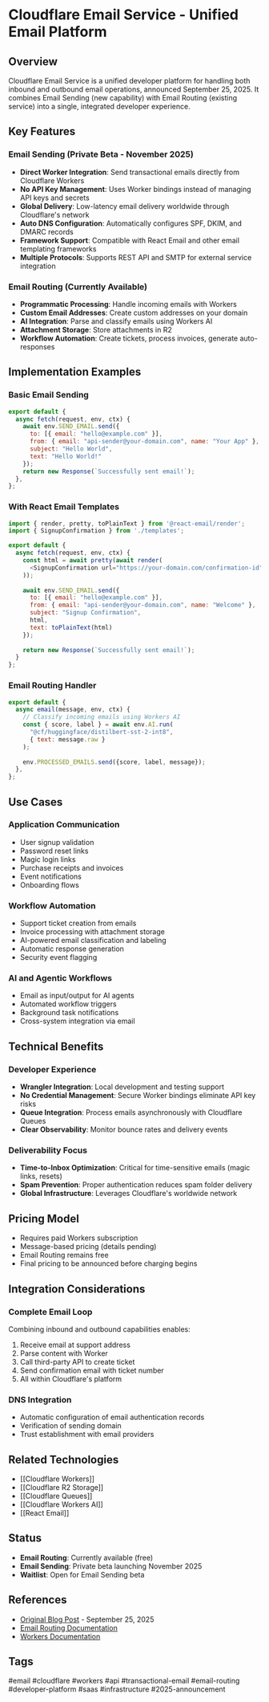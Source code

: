 # Cloudflare Email Service - Unified Email Platform

## Overview
Cloudflare Email Service is a unified developer platform for handling both inbound and outbound email operations, announced September 25, 2025. It combines Email Sending (new capability) with Email Routing (existing service) into a single, integrated developer experience.

## Key Features

### Email Sending (Private Beta - November 2025)
- **Direct Worker Integration**: Send transactional emails directly from Cloudflare Workers
- **No API Key Management**: Uses Worker bindings instead of managing API keys and secrets
- **Global Delivery**: Low-latency email delivery worldwide through Cloudflare's network
- **Auto DNS Configuration**: Automatically configures SPF, DKIM, and DMARC records
- **Framework Support**: Compatible with React Email and other email templating frameworks
- **Multiple Protocols**: Supports REST API and SMTP for external service integration

### Email Routing (Currently Available)
- **Programmatic Processing**: Handle incoming emails with Workers
- **Custom Email Addresses**: Create custom addresses on your domain
- **AI Integration**: Parse and classify emails using Workers AI
- **Attachment Storage**: Store attachments in R2
- **Workflow Automation**: Create tickets, process invoices, generate auto-responses

## Implementation Examples

### Basic Email Sending
```javascript
export default {
  async fetch(request, env, ctx) {
    await env.SEND_EMAIL.send({
      to: [{ email: "hello@example.com" }],
      from: { email: "api-sender@your-domain.com", name: "Your App" },
      subject: "Hello World",
      text: "Hello World!"
    });
    return new Response(`Successfully sent email!`);
  },
};
```

### With React Email Templates
```javascript
import { render, pretty, toPlainText } from '@react-email/render';
import { SignupConfirmation } from './templates';

export default {
  async fetch(request, env, ctx) {
    const html = await pretty(await render(
      <SignupConfirmation url="https://your-domain.com/confirmation-id"/>
    ));
    
    await env.SEND_EMAIL.send({
      to: [{ email: "hello@example.com" }],
      from: { email: "api-sender@your-domain.com", name: "Welcome" },
      subject: "Signup Confirmation",
      html,
      text: toPlainText(html)
    });
    
    return new Response(`Successfully sent email!`);
  }
};
```

### Email Routing Handler
```javascript
export default {
  async email(message, env, ctx) {
    // Classify incoming emails using Workers AI
    const { score, label } = await env.AI.run(
      "@cf/huggingface/distilbert-sst-2-int8", 
      { text: message.raw }
    );
    
    env.PROCESSED_EMAILS.send({score, label, message});
  },
};
```

## Use Cases

### Application Communication
- User signup validation
- Password reset links
- Magic login links
- Purchase receipts and invoices
- Event notifications
- Onboarding flows

### Workflow Automation
- Support ticket creation from emails
- Invoice processing with attachment storage
- AI-powered email classification and labeling
- Automatic response generation
- Security event flagging

### AI and Agentic Workflows
- Email as input/output for AI agents
- Automated workflow triggers
- Background task notifications
- Cross-system integration via email

## Technical Benefits

### Developer Experience
- **Wrangler Integration**: Local development and testing support
- **No Credential Management**: Secure Worker bindings eliminate API key risks
- **Queue Integration**: Process emails asynchronously with Cloudflare Queues
- **Clear Observability**: Monitor bounce rates and delivery events

### Deliverability Focus
- **Time-to-Inbox Optimization**: Critical for time-sensitive emails (magic links, resets)
- **Spam Prevention**: Proper authentication reduces spam folder delivery
- **Global Infrastructure**: Leverages Cloudflare's worldwide network

## Pricing Model
- Requires paid Workers subscription
- Message-based pricing (details pending)
- Email Routing remains free
- Final pricing to be announced before charging begins

## Integration Considerations

### Complete Email Loop
Combining inbound and outbound capabilities enables:
1. Receive email at support address
2. Parse content with Worker
3. Call third-party API to create ticket
4. Send confirmation email with ticket number
5. All within Cloudflare's platform

### DNS Integration
- Automatic configuration of email authentication records
- Verification of sending domain
- Trust establishment with email providers

## Related Technologies
- [[Cloudflare Workers]]
- [[Cloudflare R2 Storage]]
- [[Cloudflare Queues]]
- [[Cloudflare Workers AI]]
- [[React Email]]

## Status
- **Email Routing**: Currently available (free)
- **Email Sending**: Private beta launching November 2025
- **Waitlist**: Open for Email Sending beta

## References
- [Original Blog Post](https://blog.cloudflare.com/announcing-cloudflare-email-service-private-beta) - September 25, 2025
- [Email Routing Documentation](https://developers.cloudflare.com/email-routing/)
- [Workers Documentation](https://developers.cloudflare.com/workers/)

## Tags
#email #cloudflare #workers #api #transactional-email #email-routing #developer-platform #saas #infrastructure #2025-announcement
